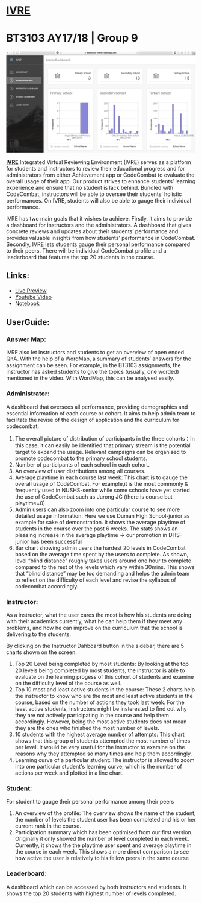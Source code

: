 # [IVRE](https://dashboard-10955.firebaseapp.com/)
# BT3103 AY17/18 | Group 9

![Admin Dashboard](IVRE.png)

**[IVRE](https://dashboard-10955.firebaseapp.com/)** Integrated Virtual Reviewing Environment (IVRE) serves as a platform for students and instructors to review their educational progress and for administrators from either Achievement app or CodeCombat to evaluate the overall usage of their app. Our product strives to enhance students’ learning experience and ensure that no student is lack behind. Bundled with CodeCombat, instructors will be able to oversee their students’ holistic performances. On IVRE, students will also be able to gauge their individual performance.

IVRE has two main goals that it wishes to achieve. Firstly, it aims to provide a dashboard for instructors and the administrators. A dashboard that gives concrete reviews and updates about their students’ performance and provides valuable insights from how students’ performance in CodeCombat. Secondly, IVRE lets students gauge their personal performance compared to their peers. There will be individual CodeCombat profile and a leaderboard that features the top 20 students in the course. 



## Links:

+ [Live Preview](https://dashboard-10955.firebaseapp.com/)
+ [Youtube Video]()
+ [Notebook](https://colab.research.google.com/drive/1bH-td7R2Ic7U3FpAMYkIkEaSM64n3Uhq)

## UserGuide:

### Answer Map:
IVRE also let instructors and students to get an overview of open ended QnA. 
With the help of a WordMap, a summary of students’ answers for the assignment can be seen. 
For example, in the BT3103 assignments, the instructor has asked students to give the topics (usually, one worded) mentioned in the video. With WordMap, this can be analysed easily.


### Administrator:
A dashboard that oversees all performance, providing demographics and essential information of each course or cohort. 
It aims to help admin team to facilitate the revise of the design of application and the curriculum for codecombat.

1. The overall picture of distribution of participants in the three cohorts：In this case, it can easily be identified that primary stream is the potential target to expand the usage. Relevant campaigns can be organised to promote codecombat to the primary school students.
2. Number of participants of each school in each cohort.
3. An overview of user distributions among all courses.
4. Average playtime in each course last week: This chart is to gauge the overall usage of CodeCombat. For example,it is the most commonly & frequently used in NUSHS-senior while some schools have yet started the use of CodeCombat such as Jurong JC (there is course but playtime=0)
5. Admin users can also zoom into one particular course to see more detailed usage information. Here we use Duman High School-junior as example for sake of demonstration. It shows the average playtime of students in the course over the past 6 weeks. The stats shows an pleasing increase in the average playtime -> our promotion in DHS-junior has been successful
6. Bar chart showing admin users the hardest 20 levels in CodeCombat based on the average time spent by the users to complete. As shown, level “blind distance” roughly takes users around one hour to complete compared to the rest of the levels which vary within 30mins. This shows that “blind distance” may be too demanding and helps the admin team to reflect on the difficulty of each level  and revise the syllabus of codecombat accordingly. 



### Instructor:
As a instructor, what the user cares the most is how his students are doing with their academics currently, what he can help them if they meet any problems, and how he can improve on the curriculum that the school is delivering to the students. 

By clicking on the Instructor Dahboard button in the sidebar, there are 5 charts shown on the screen.
1. Top 20 Level being completed by most students: By looking at the top 20 levels being completed by most students, the instructor is able to evaluate on the learning progess of this cohort of students and examine on the difficulty level of the course as well. 
2. Top 10 most and least active students in the course: These 2 charts help the instructor to know who are the most and least active students in the course, based on the number of actions they took last week. For the least active students, instructors might be insterested to find out why they are not actively participating in the course and help them accordingly. However, being the most active students does not mean they are the ones who finished the most number of levels. 
3. 10 students with the highest average number of attempts: This chart shows that this group of students attempted the most number of times per level. It would be very useful for the instructor to examine on the reasons why they attempted so many times and help them accordingly.
4. Learning curve of a particular student: The instructor is allowed to zoom into one particular student's learning curve, which is the number of actions per week and plotted in a line chart.

### Student: 
For student to gauge their personal performance among their peers
1. An overview of the profile: The overview shows the name of the student, the number of levels the student user has been completed and his or her current rank in the course. 
2. Participation summary which has been optimised from our first version. Originally it only showed the number of level completed in each week. Currently, it shows the the playtime user spent and average playtime in the course in each week. This shows a more direct comparison to see how active the user is relatively to his fellow peers in the same course

### Leaderboard: 
A dashboard which can be accessed by both instructors and students. 
It shows the top 20 students with highest number of levels completed. 






